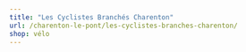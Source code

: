 ```yaml
---
title: "Les Cyclistes Branchés Charenton"
url: /charenton-le-pont/les-cyclistes-branches-charenton/
shop: vélo
---
```

